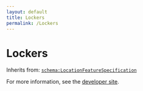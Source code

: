 ```yaml
---
layout: default
title: Lockers
permalink: /Lockers
---
```


# Lockers


Inherits from: [`schema:LocationFeatureSpecification`](https://schema.org/LocationFeatureSpecification)

For more information, see the [developer site](https://developer.openactive.io/data-model/types/).